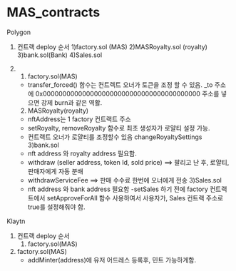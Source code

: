 # MAS_contracts
Polygon
1. 컨트랙 deploy 순서
  1)factory.sol (MAS)
  2)MASRoyalty.sol (royalty)
  3)bank.sol(Bank)
  4)Sales.sol
  
2. 1) factory.sol(MAS)
    - transfer_forced() 함수는 컨트렉트 오너가 토큰을 조정 할 수 있음. _to 주소에 0x0000000000000000000000000000000000000000 주소를 넣으면 강제 burn과 같은 역활.
   2) MASRoyalty(royalty)
    - nftAddress는 1 factory 컨트랙트 주소
    - setRoyalty, removeRoyalty 함수로 최초 생성자가 로얄티 설정 가능.
    - 컨트랙트 오너가 로얄티를 조정할수 있음 changeRoyaltySettings
    3)bank.sol
    - nft address 와 royalty address 필요함.
    - withdraw (seller address, token Id, sold price) ==> 팔리고 난 후, 로얄티, 판매자에게 자동 분배
    - withdrawServiceFee ==> 판매 수수료 한번에 오너에게 전송
    3)Sales.sol
     - nft address 와 bank address 필요함
      -setSales 하기 전에 factory 컨트랙트에서 setApproveForAll 함수 사용하여서 사용자가, Sales 컨트랙 주소로 true를 설정해줘야 함.
      
Klaytn
1. 컨트랙 deploy 순서
   1) factory.sol(MAS)
2. factory.sol(MAS)
   - addMinter(address)에 유저 어드레스 등록후, 민트 가능하게함.
